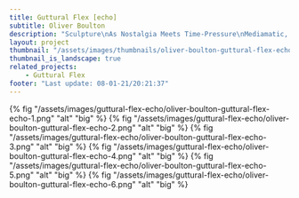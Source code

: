 ```yaml
---
title: Guttural Flex [echo]
subtitle: Oliver Boulton
description: "Sculpture\nAs Nostalgia Meets Time-Pressure\nMediamatic, Amsterdam, (NL)\nAcrylic on Steel, Variable Dimensions, 2018\nPhotography: Franziska Schulz"
layout: project
thumbnail: "/assets/images/thumbnails/oliver-boulton-guttural-flex-echo-1.png"
thumbnail_is_landscape: true
related_projects:
    - Guttural Flex
footer: "Last update: 08-01-21/20:21:37"
---
```

{% fig "/assets/images/guttural-flex-echo/oliver-boulton-guttural-flex-echo-1.png" "alt" "big" %}
{% fig "/assets/images/guttural-flex-echo/oliver-boulton-guttural-flex-echo-2.png" "alt" "big" %}
{% fig "/assets/images/guttural-flex-echo/oliver-boulton-guttural-flex-echo-3.png" "alt" "big" %}
{% fig "/assets/images/guttural-flex-echo/oliver-boulton-guttural-flex-echo-4.png" "alt" "big" %}
{% fig "/assets/images/guttural-flex-echo/oliver-boulton-guttural-flex-echo-5.png" "alt" "big" %}
{% fig "/assets/images/guttural-flex-echo/oliver-boulton-guttural-flex-echo-6.png" "alt" "big" %}